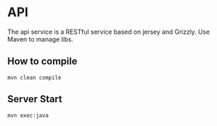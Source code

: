 # API
The api service is a RESTful service based on jersey and Grizzly. Use Maven to manage libs.

## How to compile

```
mvn clean compile
```

## Server Start
```
mvn exec:java
```